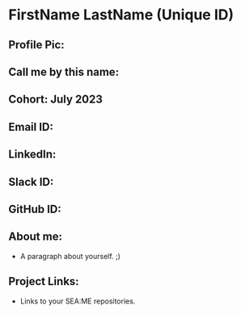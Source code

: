 # FirstName LastName (Unique ID)
## Profile Pic: 
## Call me by this name: 
## Cohort: July 2023
## Email ID: 
## LinkedIn:
## Slack ID: 
## GitHub ID:
## About me: 
- A paragraph about yourself. ;)
## Project Links:
- Links to your SEA:ME repositories.
